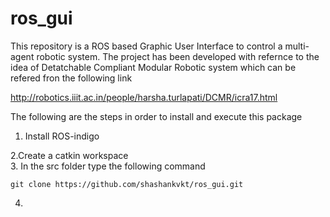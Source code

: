 # ros_gui
This repository is a ROS based Graphic User Interface to control a multi-agent robotic system. The project has been developed with refernce to the idea of Detatchable Compliant Modular Robotic system which can be refered fron the following link  

   http://robotics.iiit.ac.in/people/harsha.turlapati/DCMR/icra17.html  
  
    
The following are the steps in order to install and execute this package  
1. Install ROS-indigo 

2.Create a catkin workspace  
3. In the src folder type the following command  

    git clone https://github.com/shashankvkt/ros_gui.git  
    
4.
